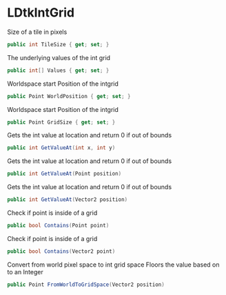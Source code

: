 # LDtkIntGrid


Size of a tile in pixels
```cs
public int TileSize { get; set; }
```

The underlying values of the int grid
```cs
public int[] Values { get; set; }
```

Worldspace start Position of the intgrid
```cs
public Point WorldPosition { get; set; }
```

Worldspace start Position of the intgrid
```cs
public Point GridSize { get; set; }
```

Gets the int value at location and return 0 if out of bounds
```cs
public int GetValueAt(int x, int y)
```


Gets the int value at location and return 0 if out of bounds
```cs
public int GetValueAt(Point position)
```


Gets the int value at location and return 0 if out of bounds
```cs
public int GetValueAt(Vector2 position)
```


Check if point is inside of a grid
```cs
public bool Contains(Point point)
```


Check if point is inside of a grid
```cs
public bool Contains(Vector2 point)
```


Convert from world pixel space to int grid space Floors the value based on <see cref="TileSize"/> to an Integer
```cs
public Point FromWorldToGridSpace(Vector2 position)
```
